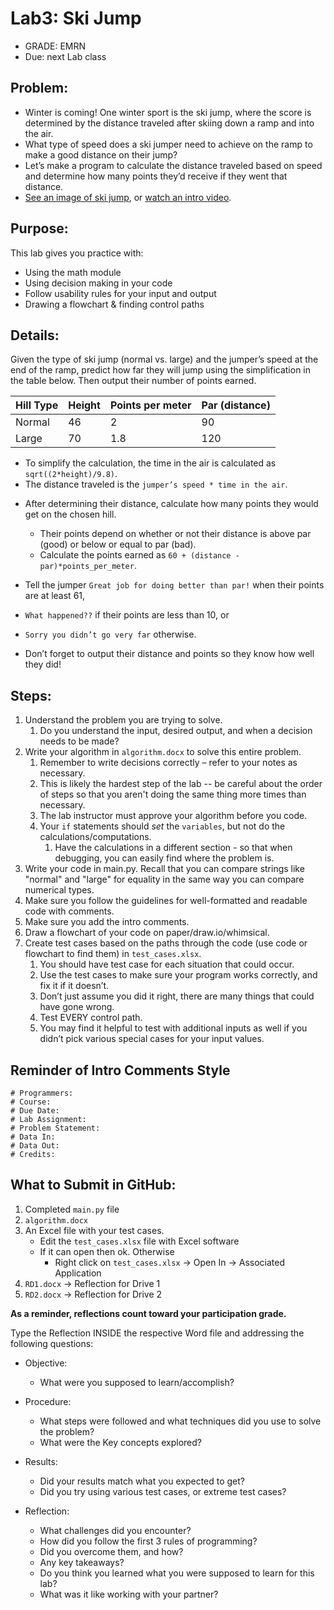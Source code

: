 # Lab3: Ski Jump
* GRADE: EMRN									
* Due: next Lab class
	
## Problem: 
* Winter is coming! One winter sport is the ski jump, where the score is determined by the distance traveled after skiing down a ramp and into the air.
* What type of speed does a ski jumper need to achieve on the ramp to make a good distance on their jump?
* Let’s make a program to calculate the distance traveled based on speed and determine how many points they’d receive if they went that distance.
* [See an image of ski jump](https://i0.wp.com/i.ytimg.com/vi/nIH01DgMOnI/maxresdefault.jpg), or [watch an intro video](https://www.nbcolympics.com/videos/winter-olympics-101-basics-ski-jumping).

## Purpose: 
This lab gives you practice with:
* Using the math module  
* Using decision making in your code  
* Follow usability rules for your input and output  
* Drawing a flowchart & finding control paths  

## Details:
Given the type of ski jump (normal vs. large) and the jumper’s speed at the end of the ramp, predict how far they will jump using the simplification in the table below. Then output their number of points earned.

|Hill Type	| Height	| Points per meter	| Par (distance)|
|-----------|-----------|-------------------|---------------|
| Normal	| 46	    | 2	                | 90            |
| Large	    | 70	    | 1.8	            | 120           |

 - To simplify the calculation, the time in the air is calculated as `sqrt((2*height)/9.8)`. 
 - The distance traveled is the `jumper’s speed * time in the air`.

* After determining their distance, calculate how many points they would get on the chosen hill. 
  * Their points depend on whether or not their distance is above par (good) or below or equal to par (bad). 
  * Calculate the points earned as `60 + (distance - par)*points_per_meter`.

* Tell the jumper `Great job for doing better than par!` when their points are at least 61, 
* `What happened??` if their points are less than 10, or 
* `Sorry you didn’t go very far` otherwise. 
* Don’t forget to output their distance and points so they know how well they did! 

## Steps:
1. Understand the problem you are trying to solve. 
   1. Do you understand the input, desired output, and when a decision needs to be made?
2. Write your algorithm in `algorithm.docx` to solve this entire problem. 
   1. Remember to write decisions correctly – refer to your notes as necessary. 
   2. This is likely the hardest step of the lab -- be careful about the order of steps so that you aren't doing the same thing more times than necessary. 
   3. The lab instructor must approve your algorithm before you code.
   4. Your `if` statements should *set* the `variables`, but not do the calculations/computations. 
      1. Have the calculations in a different section - so that when debugging, you can easily find where the problem is.
3. Write your code in main.py. Recall that you can compare strings like "normal" and "large" for equality in the same way you can compare numerical types.
4. Make sure you follow the guidelines for well-formatted and readable code with comments.
5. Make sure you add the intro comments.
6. Draw a flowchart of your code on paper/draw.io/whimsical.
7. Create test cases based on the paths through the code (use code or flowchart to find them) in `test_cases.xlsx`. 
   1. You should have test case for each situation that could occur.
   2. Use the test cases to make sure your program works correctly, and fix it if it doesn’t. 
   3. Don’t just assume you did it right, there are many things that could have gone wrong. 
   4. Test EVERY control path. 
   5. You may find it helpful to test with additional inputs as well if you didn’t pick various special cases for your input values.

## Reminder of Intro Comments Style

  ```
  # Programmers:  
  # Course:  
  # Due Date: 
  # Lab Assignment: 
  # Problem Statement:  
  # Data In:
  # Data Out:  
  # Credits: 
  ```

## What to Submit in GitHub:

1. Completed `main.py` file  
2. `algorithm.docx`
3. An Excel file with your test cases.  
    - Edit the `test_cases.xlsx` file with Excel software 
    - If it can open then ok. Otherwise
      - Right click on `test_cases.xlsx` -> Open In -> Associated Application
4. `RD1.docx` -> Reflection for Drive 1
5. `RD2.docx` -> Reflection for Drive 2

**As a reminder, reflections count toward your participation grade.**

Type the Reflection INSIDE the respective Word file and addressing the following questions:

 - Objective:
   - What were you supposed to learn/accomplish?

 - Procedure:
   - What steps were followed and what techniques did you use to solve the problem?
   - What were the Key concepts explored?

 - Results:
   - Did your results match what you expected to get? 
   - Did you try using various test cases, or extreme test cases?
  
 - Reflection:
   - What challenges did you encounter? 
   - How did you follow the first 3 rules of programming?
   - Did you overcome them, and how? 
   - Any key takeaways? 
   - Do you think you learned what you were supposed to learn for this lab? 
   - What was it like working with your partner?

